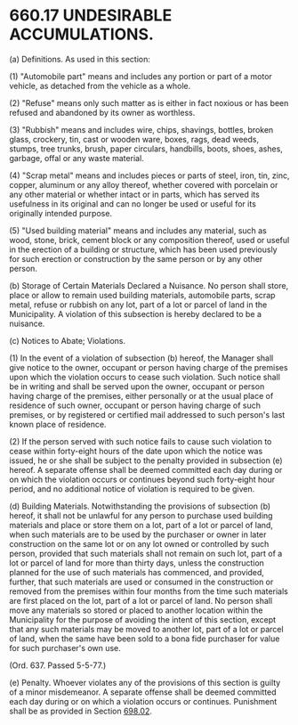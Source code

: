660.17 UNDESIRABLE ACCUMULATIONS.
=================================

​(a) Definitions. As used in this section:

​(1) "Automobile part" means and includes any portion or part of a motor
vehicle, as detached from the vehicle as a whole.

​(2) "Refuse" means only such matter as is either in fact noxious or has
been refused and abandoned by its owner as worthless.

​(3) "Rubbish" means and includes wire, chips, shavings, bottles, broken
glass, crockery, tin, cast or wooden ware, boxes, rags, dead weeds,
stumps, tree trunks, brush, paper circulars, handbills, boots, shoes,
ashes, garbage, offal or any waste material.

​(4) "Scrap metal" means and includes pieces or parts of steel, iron,
tin, zinc, copper, aluminum or any alloy thereof, whether covered with
porcelain or any other material or whether intact or in parts, which has
served its usefulness in its original and can no longer be used or
useful for its originally intended purpose.

​(5) "Used building material" means and includes any material, such as
wood, stone, brick, cement block or any composition thereof, used or
useful in the erection of a building or structure, which has been used
previously for such erection or construction by the same person or by
any other person.

​(b) Storage of Certain Materials Declared a Nuisance. No person shall
store, place or allow to remain used building materials, automobile
parts, scrap metal, refuse or rubbish on any lot, part of a lot or
parcel of land in the Municipality. A violation of this subsection is
hereby declared to be a nuisance.

​(c) Notices to Abate; Violations.

​(1) In the event of a violation of subsection (b) hereof, the Manager
shall give notice to the owner, occupant or person having charge of the
premises upon which the violation occurs to cease such violation. Such
notice shall be in writing and shall be served upon the owner, occupant
or person having charge of the premises, either personally or at the
usual place of residence of such owner, occupant or person having charge
of such premises, or by registered or certified mail addressed to such
person's last known place of residence.

​(2) If the person served with such notice fails to cause such violation
to cease within forty-eight hours of the date upon which the notice was
issued, he or she shall be subject to the penalty provided in subsection
(e) hereof. A separate offense shall be deemed committed each day during
or on which the violation occurs or continues beyond such forty-eight
hour period, and no additional notice of violation is required to be
given.

​(d) Building Materials. Notwithstanding the provisions of subsection
(b) hereof, it shall not be unlawful for any person to purchase used
building materials and place or store them on a lot, part of a lot or
parcel of land, when such materials are to be used by the purchaser or
owner in later construction on the same lot or on any lot owned or
controlled by such person, provided that such materials shall not remain
on such lot, part of a lot or parcel of land for more than thirty days,
unless the construction planned for the use of such materials has
commenced, and provided, further, that such materials are used or
consumed in the construction or removed from the premises within four
months from the time such materials are first placed on the lot, part of
a lot or parcel of land. No person shall move any materials so stored or
placed to another location within the Municipality for the purpose of
avoiding the intent of this section, except that any such materials may
be moved to another lot, part of a lot or parcel of land, when the same
have been sold to a bona fide purchaser for value for such purchaser's
own use.

(Ord. 637. Passed 5-5-77.)

​(e) Penalty. Whoever violates any of the provisions of this section is
guilty of a minor misdemeanor. A separate offense shall be deemed
committed each day during or on which a violation occurs or continues.
Punishment shall be as provided in Section [698.02](38e2f631.html).
